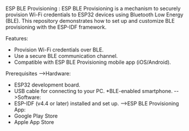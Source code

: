 ESP BLE Provisioning :
ESP BLE Provisioning is a mechanism to securely provision Wi-Fi credentials to ESP32 devices using Bluetooth Low Energy (BLE). This repository demonstrates how to set up and customize BLE provisioning with the ESP-IDF framework.

Features:
* Provision Wi-Fi credentials over BLE.
* Use a secure BLE communication channel.
* Compatible with ESP BLE Provisioning mobile app (iOS/Android).

Prerequisites
-->Hardware:
* ESP32 development board.
* USB cable for connecting to your PC.
*BLE-enabled smartphone.
-->Software:
* ESP-IDF (v4.4 or later) installed and set up.
-->ESP BLE Provisioning App:
* Google Play Store
* Apple App Store

